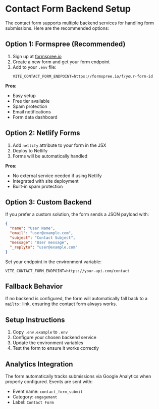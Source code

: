 # Contact Form Backend Setup

The contact form supports multiple backend services for handling form submissions. Here are the recommended options:

## Option 1: Formspree (Recommended)

1. Sign up at [formspree.io](https://formspree.io)
2. Create a new form and get your form endpoint
3. Add to your `.env` file:
   ```
   VITE_CONTACT_FORM_ENDPOINT=https://formspree.io/f/your-form-id
   ```

**Pros:**
- Easy setup
- Free tier available
- Spam protection
- Email notifications
- Form data dashboard

## Option 2: Netlify Forms

1. Add `netlify` attribute to your form in the JSX
2. Deploy to Netlify
3. Forms will be automatically handled

**Pros:**
- No external service needed if using Netlify
- Integrated with site deployment
- Built-in spam protection

## Option 3: Custom Backend

If you prefer a custom solution, the form sends a JSON payload with:

```json
{
  "name": "User Name",
  "email": "user@example.com", 
  "subject": "Contact Subject",
  "message": "User message",
  "_replyto": "user@example.com"
}
```

Set your endpoint in the environment variable:
```
VITE_CONTACT_FORM_ENDPOINT=https://your-api.com/contact
```

## Fallback Behavior

If no backend is configured, the form will automatically fall back to a `mailto:` link, ensuring the contact form always works.

## Setup Instructions

1. Copy `.env.example` to `.env`
2. Configure your chosen backend service
3. Update the environment variables
4. Test the form to ensure it works correctly

## Analytics Integration

The form automatically tracks submissions via Google Analytics when properly configured. Events are sent with:
- Event name: `contact_form_submit`
- Category: `engagement` 
- Label: `Contact Form`